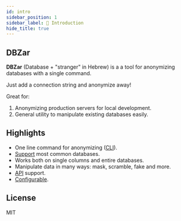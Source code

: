 ```yaml
---
id: intro
sidebar_position: 1
sidebar_label: 👋 Introduction
hide_title: true
---
```


## DBZar

**DBZar** (Database + "stranger" in Hebrew) is a a tool for anonymizing databases with a single command.

Just add a connection string and anonymize away!

Great for:

1. Anonymizing production servers for local development.
2. General utility to manipulate existing databases easily.

## Highlights

- One line command for anonymizing ([CLI](/docs/usage)).
- [Support](/docs/supported_dbs) most common databases.
- Works both on single columns and entire databases.
- Manipulate data in many ways: mask, scramble, fake and more.
- [API](/docs/api) support.
- [Configurable](/docs/config).

## License

MIT
